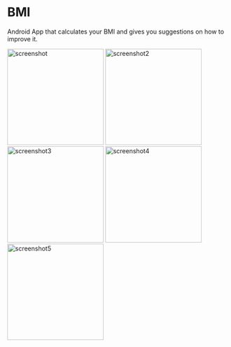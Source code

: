 # BMI
Android App that calculates your BMI and gives you suggestions on how to improve it.

<img width="220" alt="screenshot" src="https://user-images.githubusercontent.com/40574628/72688382-4135b680-3acc-11ea-8e7d-c4cf94c5274a.PNG">
<img width="220" alt="screenshot2" src="https://user-images.githubusercontent.com/40574628/72688417-a38eb700-3acc-11ea-9b5e-0d088718ada6.PNG">
<img width="220" alt="screenshot3" src="https://user-images.githubusercontent.com/40574628/72688442-f7010500-3acc-11ea-911b-f9cb16b5dc99.PNG">
<img width="220" alt="screenshot4" src="https://user-images.githubusercontent.com/40574628/72688481-4e9f7080-3acd-11ea-9a70-bc2265a02346.PNG">
<img width="220" alt="screenshot5" src="https://user-images.githubusercontent.com/40574628/72688509-9a521a00-3acd-11ea-9cdc-e4e428a9d84b.PNG">

